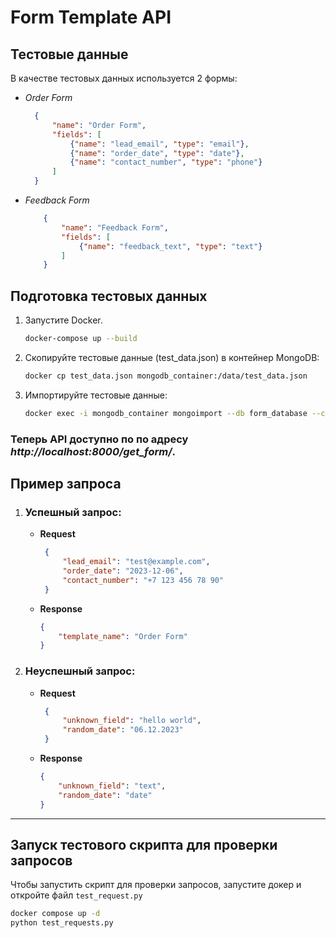 # Form Template API
## Тестовые данные
В качестве тестовых данных используется 2 формы: 
- _Order Form_
  ```json
    {
        "name": "Order Form",
        "fields": [
            {"name": "lead_email", "type": "email"},
            {"name": "order_date", "type": "date"},
            {"name": "contact_number", "type": "phone"}
        ]
    }
    ```
- _Feedback Form_
    ```json
        {
            "name": "Feedback Form",
            "fields": [
                {"name": "feedback_text", "type": "text"}
            ]
        }
    ```
## Подготовка тестовых данных
1. Запустите Docker.
    ```bash
   docker-compose up --build

2. Скопируйте тестовые данные (test_data.json) в контейнер MongoDB:
    ```bash
   docker cp test_data.json mongodb_container:/data/test_data.json

3. Импортируйте тестовые данные:
    ```bash
   docker exec -i mongodb_container mongoimport --db form_database --collection form_templates --file /data/test_data.json --jsonArray

### Теперь API доступно по по адресу _http://localhost:8000/get_form/_.

## Пример запроса
1. ### Успешный запрос:
   - **Request** 
       ```json
        {
            "lead_email": "test@example.com",
            "order_date": "2023-12-06",
            "contact_number": "+7 123 456 78 90"
        }
        ```
    - **Response**
        ```json
        {
            "template_name": "Order Form"
        }
       ```
2. ### Неуспешный запрос:
   - **Request** 
     ```json
      {
          "unknown_field": "hello world",
          "random_date": "06.12.2023"
      }
      ```
   - **Response**
       ```json
       {
           "unknown_field": "text",
           "random_date": "date"
       }
       ```
---

## Запуск тестового скрипта для проверки запросов
Чтобы запустить скрипт для проверки запросов, запустите докер и откройте файл `test_request.py`

```bash
docker compose up -d
python test_requests.py 
```
